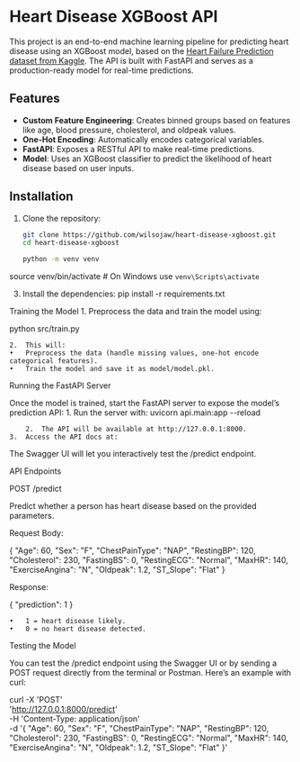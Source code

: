 # Heart Disease XGBoost API

This project is an end-to-end machine learning pipeline for predicting heart disease using an XGBoost model, based on the [Heart Failure Prediction dataset from Kaggle](https://www.kaggle.com/datasets/fedesoriano/heart-failure-prediction). The API is built with FastAPI and serves as a production-ready model for real-time predictions.

## Features

- **Custom Feature Engineering**: Creates binned groups based on features like age, blood pressure, cholesterol, and oldpeak values.
- **One-Hot Encoding**: Automatically encodes categorical variables.
- **FastAPI**: Exposes a RESTful API to make real-time predictions.
- **Model**: Uses an XGBoost classifier to predict the likelihood of heart disease based on user inputs.

## Installation

1. Clone the repository:

   ```bash
   git clone https://github.com/wilsojaw/heart-disease-xgboost.git
   cd heart-disease-xgboost

   python -m venv venv
source venv/bin/activate  # On Windows use `venv\Scripts\activate`

3.	Install the dependencies:
pip install -r requirements.txt

Training the Model
	1.	Preprocess the data and train the model using:

python src/train.py

	2.	This will:
	•	Preprocess the data (handle missing values, one-hot encode categorical features).
	•	Train the model and save it as model/model.pkl.

Running the FastAPI Server

Once the model is trained, start the FastAPI server to expose the model’s prediction API:
	1.	Run the server with:
 		uvicorn api.main:app --reload

		2.	The API will be available at http://127.0.0.1:8000.
	3.	Access the API docs at:

 The Swagger UI will let you interactively test the /predict endpoint.

API Endpoints

POST /predict

Predict whether a person has heart disease based on the provided parameters.

Request Body:

{
  "Age": 60,
  "Sex": "F",
  "ChestPainType": "NAP",
  "RestingBP": 120,
  "Cholesterol": 230,
  "FastingBS": 0,
  "RestingECG": "Normal",
  "MaxHR": 140,
  "ExerciseAngina": "N",
  "Oldpeak": 1.2,
  "ST_Slope": "Flat"
}

Response:

{
  "prediction": 1
}

	•	1 = heart disease likely.
	•	0 = no heart disease detected.

Testing the Model

You can test the /predict endpoint using the Swagger UI or by sending a POST request directly from the terminal or Postman. Here’s an example with curl:

curl -X 'POST' \
  'http://127.0.0.1:8000/predict' \
  -H 'Content-Type: application/json' \
  -d '{
  "Age": 60,
  "Sex": "F",
  "ChestPainType": "NAP",
  "RestingBP": 120,
  "Cholesterol": 230,
  "FastingBS": 0,
  "RestingECG": "Normal",
  "MaxHR": 140,
  "ExerciseAngina": "N",
  "Oldpeak": 1.2,
  "ST_Slope": "Flat"
}'
